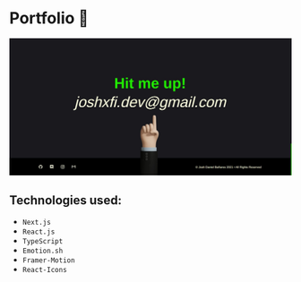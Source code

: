 # Portfolio 👺
![alt text](public/thumbnail.jpg)
## Technologies used:
- `Next.js`
- `React.js`
- `TypeScript`
- `Emotion.sh`
- `Framer-Motion`
- `React-Icons`
